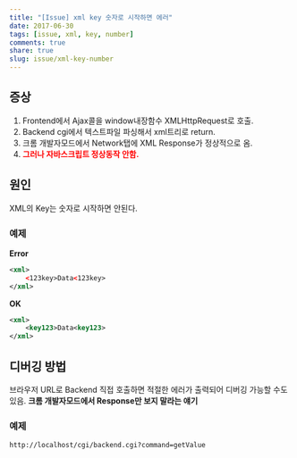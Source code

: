 ```yaml
---
title: "[Issue] xml key 숫자로 시작하면 에러"
date: 2017-06-30
tags: [issue, xml, key, number]
comments: true
share: true
slug: issue/xml-key-number
---
```


## 증상

1. Frontend에서 Ajax콜을 window내장함수 XMLHttpRequest로 호출.
1. Backend cgi에서 텍스트파일 파싱해서 xml트리로 return.
1. 크롬 개발자모드에서 Network탭에 XML Response가 정상적으로 옴.
1. <span style="color: red;font-weight: bold">그러나 자바스크립트 정상동작 안함.</span>

## 원인

XML의 Key는 숫자로 시작하면 안된다.

### 예제

**Error**

```xml
<xml>
    <123key>Data<123key>
</xml>
```

**OK**

```xml
<xml>
    <key123>Data<key123>
</xml>
```

## 디버깅 방법

브라우저 URL로 Backend 직접 호출하면 적절한 에러가 출력되어 디버깅 가능할 수도 있음. **크롬 개발자모드에서 Response만 보지 말라는 얘기**

### 예제

```
http://localhost/cgi/backend.cgi?command=getValue
```
